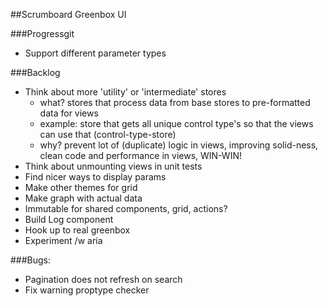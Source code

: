 ##Scrumboard Greenbox UI

###Progressgit
- Support different parameter types

###Backlog
- Think about more 'utility' or 'intermediate' stores
  * what? stores that process data from base stores to pre-formatted data for views
  * example: store that gets all unique control type's so that the views can use that (control-type-store)
  * why? prevent lot of (duplicate) logic in views, improving solid-ness, clean code and performance in views, WIN-WIN!
- Think about unmounting views in unit tests
- Find nicer ways to display params
- Make other themes for grid
- Make graph with actual data
- Immutable for shared components, grid, actions?
- Build Log component
- Hook up to real greenbox
- Experiment /w aria

###Bugs:
- Pagination does not refresh on search
- Fix warning proptype checker